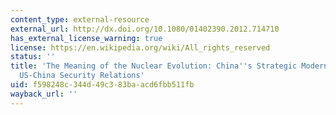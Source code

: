 ```yaml
---
content_type: external-resource
external_url: http://dx.doi.org/10.1080/01402390.2012.714710
has_external_license_warning: true
license: https://en.wikipedia.org/wiki/All_rights_reserved
status: ''
title: 'The Meaning of the Nuclear Evolution: China''s Strategic Modernization and
  US-China Security Relations'
uid: f598248c-344d-49c3-83ba-acd6fbb511fb
wayback_url: ''
---
```

